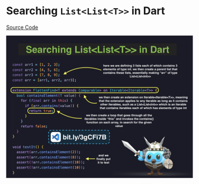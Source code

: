 # Searching `List<List<T>>` in Dart

[Source Code](searching-listlistt-in-dart.dart)

![](searching-listlistt-in-dart.jpg)

